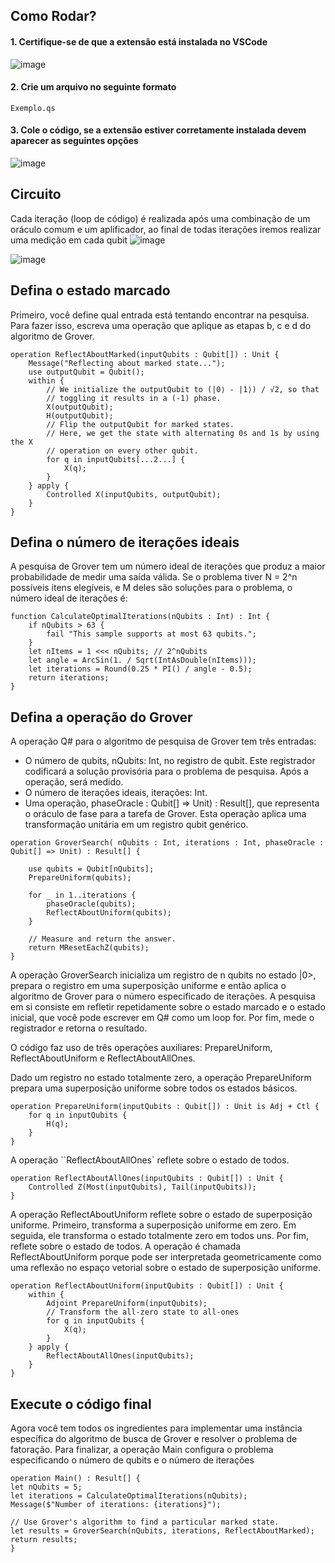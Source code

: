 ## Como Rodar?
#### 1. Certifique-se de que a extensão está instalada no VSCode
![image](https://github.com/user-attachments/assets/e5cfef0f-5c9f-4f63-9f1a-df0e2ecfa8b8)


#### 2. Crie um arquivo no seguinte formato
```
Exemplo.qs 
```

#### 3. Cole o código, se a extensão estiver corretamente instalada devem aparecer as seguintes opções
![image](https://github.com/user-attachments/assets/3505a984-b091-4cab-b8ff-75be2540fc88)


## Circuito
Cada iteração (loop de código) é realizada após uma combinação de um oráculo comum e um aplificador, ao final de todas iterações iremos realizar uma medição em cada qubit
![image](https://github.com/user-attachments/assets/bdf1a259-881d-4a64-9092-af5e8f4be82d)

![image](https://github.com/user-attachments/assets/f07c0b8f-7e37-423b-a04d-87ec27850189)


## Defina o estado marcado
Primeiro, você define qual entrada está tentando encontrar na pesquisa. Para fazer isso, escreva uma operação que aplique as etapas b, c e d do algoritmo de Grover.
```qsharp
operation ReflectAboutMarked(inputQubits : Qubit[]) : Unit {
    Message("Reflecting about marked state...");
    use outputQubit = Qubit();
    within {
        // We initialize the outputQubit to (|0⟩ - |1⟩) / √2, so that
        // toggling it results in a (-1) phase.
        X(outputQubit);
        H(outputQubit);
        // Flip the outputQubit for marked states.
        // Here, we get the state with alternating 0s and 1s by using the X
        // operation on every other qubit.
        for q in inputQubits[...2...] {
            X(q);
        }
    } apply {
        Controlled X(inputQubits, outputQubit);
    }
}
```

## Defina o número de iterações ideais
A pesquisa de Grover tem um número ideal de iterações que produz a maior probabilidade de medir uma saída válida. Se o problema tiver N = 2^n possíveis itens elegíveis, e M deles são soluções para o problema, o número ideal de iterações é:
```qsharp
function CalculateOptimalIterations(nQubits : Int) : Int {
    if nQubits > 63 {
        fail "This sample supports at most 63 qubits.";
    }
    let nItems = 1 <<< nQubits; // 2^nQubits
    let angle = ArcSin(1. / Sqrt(IntAsDouble(nItems)));
    let iterations = Round(0.25 * PI() / angle - 0.5);
    return iterations;
}
```
## Defina a operação do Grover
A operação Q# para o algoritmo de pesquisa de Grover tem três entradas:
- O número de qubits, nQubits: Int, no registro de qubit. Este registrador codificará a solução provisória para o problema de pesquisa. Após a operação, será medido.
- O número de iterações ideais, iterações: Int.
- Uma operação, phaseOracle : Qubit[] => Unit) : Result[], que representa o oráculo de fase para a tarefa de Grover. Esta operação aplica uma transformação unitária em um registro qubit genérico.
```qsharp
operation GroverSearch( nQubits : Int, iterations : Int, phaseOracle : Qubit[] => Unit) : Result[] {

    use qubits = Qubit[nQubits];
    PrepareUniform(qubits);

    for _ in 1..iterations {
        phaseOracle(qubits);
        ReflectAboutUniform(qubits);
    }

    // Measure and return the answer.
    return MResetEachZ(qubits);
}
```
A operação GroverSearch inicializa um registro de n qubits no estado |0>, prepara o registro em uma superposição uniforme e então aplica o algoritmo de Grover para o número especificado de iterações. A pesquisa em si consiste em refletir repetidamente sobre o estado marcado e o estado inicial, que você pode escrever em Q# como um loop for. Por fim, mede o registrador e retorna o resultado.

O código faz uso de três operações auxiliares: PrepareUniform, ReflectAboutUniform e ReflectAboutAllOnes.

Dado um registro no estado totalmente zero, a operação PrepareUniform prepara uma superposição uniforme sobre todos os estados básicos.
```qsharp
operation PrepareUniform(inputQubits : Qubit[]) : Unit is Adj + Ctl {
    for q in inputQubits {
        H(q);
    }
}
```

A operação ``ReflectAboutAllOnes` reflete sobre o estado de todos.
```qsharp
operation ReflectAboutAllOnes(inputQubits : Qubit[]) : Unit {
    Controlled Z(Most(inputQubits), Tail(inputQubits));
}
```
A operação ReflectAboutUniform reflete sobre o estado de superposição uniforme. Primeiro, transforma a superposição uniforme em zero. Em seguida, ele transforma o estado totalmente zero em todos uns. Por fim, reflete sobre o estado de todos. A operação é chamada ReflectAboutUniform porque pode ser interpretada geometricamente como uma reflexão no espaço vetorial sobre o estado de superposição uniforme.
```qsharp
operation ReflectAboutUniform(inputQubits : Qubit[]) : Unit {
    within {
        Adjoint PrepareUniform(inputQubits);
        // Transform the all-zero state to all-ones
        for q in inputQubits {
            X(q);
        }
    } apply {
        ReflectAboutAllOnes(inputQubits);
    }
}
```
## Execute o código final
Agora você tem todos os ingredientes para implementar uma instância específica do algoritmo de busca de Grover e resolver o problema de fatoração. Para finalizar, a operação Main configura o problema especificando o número de qubits e o número de iterações
```qsharp
operation Main() : Result[] {
let nQubits = 5;
let iterations = CalculateOptimalIterations(nQubits);
Message($"Number of iterations: {iterations}");

// Use Grover's algorithm to find a particular marked state.
let results = GroverSearch(nQubits, iterations, ReflectAboutMarked);
return results;
}
```
